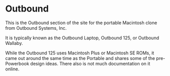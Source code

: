 # Outbound

This is the Outbound section of the site for the portable Macintosh clone from Outbound Systems, Inc.

It is typically known as the Outbound Laptop, Outbound 125, or Outbound Wallaby.

While the Outbound 125 uses Macintosh Plus or Macintosh SE ROMs, it came out around the same time as the Portable and shares some of the pre-Powerbook design ideas. There also is not much documentation on it online.
